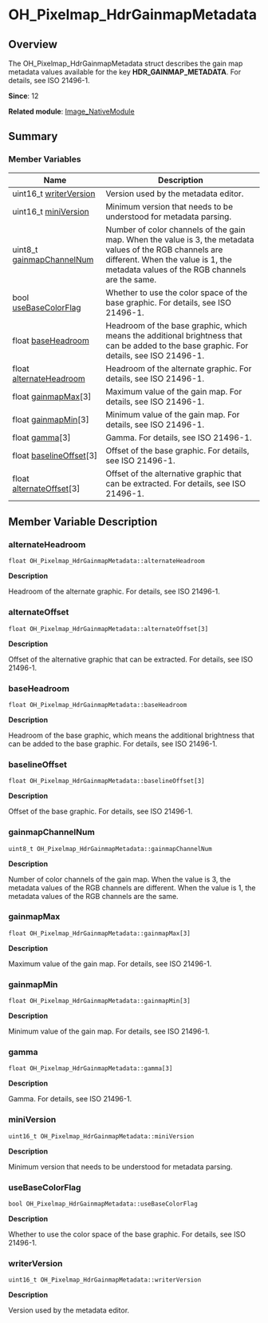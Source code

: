 # OH_Pixelmap_HdrGainmapMetadata


## Overview

The OH_Pixelmap_HdrGainmapMetadata struct describes the gain map metadata values available for the key **HDR_GAINMAP_METADATA**. For details, see ISO 21496-1.

**Since**: 12

**Related module**: [Image_NativeModule](_image___native_module.md)


## Summary


### Member Variables

| Name| Description| 
| -------- | -------- |
| uint16_t [writerVersion](#writerversion) | Version used by the metadata editor. | 
| uint16_t [miniVersion](#miniversion) | Minimum version that needs to be understood for metadata parsing. | 
| uint8_t [gainmapChannelNum](#gainmapchannelnum) | Number of color channels of the gain map. When the value is 3, the metadata values of the RGB channels are different. When the value is 1, the metadata values of the RGB channels are the same. | 
| bool [useBaseColorFlag](#usebasecolorflag) | Whether to use the color space of the base graphic. For details, see ISO 21496-1. | 
| float [baseHeadroom](#baseheadroom) | Headroom of the base graphic, which means the additional brightness that can be added to the base graphic. For details, see ISO 21496-1. | 
| float [alternateHeadroom](#alternateheadroom) | Headroom of the alternate graphic. For details, see ISO 21496-1. | 
| float [gainmapMax](#gainmapmax)[3] | Maximum value of the gain map. For details, see ISO 21496-1. | 
| float [gainmapMin](#gainmapmin)[3] | Minimum value of the gain map. For details, see ISO 21496-1. | 
| float [gamma](#gamma)[3] | Gamma. For details, see ISO 21496-1. | 
| float [baselineOffset](#baselineoffset)[3] | Offset of the base graphic. For details, see ISO 21496-1. | 
| float [alternateOffset](#alternateoffset)[3] | Offset of the alternative graphic that can be extracted. For details, see ISO 21496-1. | 


## Member Variable Description


### alternateHeadroom

```
float OH_Pixelmap_HdrGainmapMetadata::alternateHeadroom
```

**Description**

Headroom of the alternate graphic. For details, see ISO 21496-1.


### alternateOffset

```
float OH_Pixelmap_HdrGainmapMetadata::alternateOffset[3]
```

**Description**

Offset of the alternative graphic that can be extracted. For details, see ISO 21496-1.


### baseHeadroom

```
float OH_Pixelmap_HdrGainmapMetadata::baseHeadroom
```

**Description**

Headroom of the base graphic, which means the additional brightness that can be added to the base graphic. For details, see ISO 21496-1.


### baselineOffset

```
float OH_Pixelmap_HdrGainmapMetadata::baselineOffset[3]
```

**Description**

Offset of the base graphic. For details, see ISO 21496-1.


### gainmapChannelNum

```
uint8_t OH_Pixelmap_HdrGainmapMetadata::gainmapChannelNum
```

**Description**

Number of color channels of the gain map. When the value is 3, the metadata values of the RGB channels are different. When the value is 1, the metadata values of the RGB channels are the same.


### gainmapMax

```
float OH_Pixelmap_HdrGainmapMetadata::gainmapMax[3]
```

**Description**

Maximum value of the gain map. For details, see ISO 21496-1.


### gainmapMin

```
float OH_Pixelmap_HdrGainmapMetadata::gainmapMin[3]
```

**Description**

Minimum value of the gain map. For details, see ISO 21496-1.


### gamma

```
float OH_Pixelmap_HdrGainmapMetadata::gamma[3]
```

**Description**

Gamma. For details, see ISO 21496-1.


### miniVersion

```
uint16_t OH_Pixelmap_HdrGainmapMetadata::miniVersion
```

**Description**

Minimum version that needs to be understood for metadata parsing.


### useBaseColorFlag

```
bool OH_Pixelmap_HdrGainmapMetadata::useBaseColorFlag
```

**Description**

Whether to use the color space of the base graphic. For details, see ISO 21496-1.


### writerVersion

```
uint16_t OH_Pixelmap_HdrGainmapMetadata::writerVersion
```

**Description**

Version used by the metadata editor.
